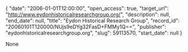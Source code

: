 {
  "date": "2006-01-01T12:00:00", 
  "open_access": true, 
  "target_url": "http://www.eydonhistoricalresearchgroup.org/", 
  "description": null, 
  "end_date": null, 
  "title": "Eydon Historical Research Group", 
  "record_id": "20060101T120000/NUjs9eDYg32FasD+FMMy1Q==", 
  "publisher": "eydonhistoricalresearchgroup.org", 
  "slug": 59113570, 
  "start_date": null
}

None